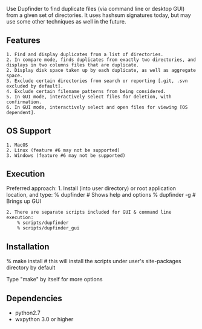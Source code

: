 Use Dupfinder to find duplicate files (via command line or desktop GUI) from a given set of directories. 
It uses hashsum signatures today, but may use some other techniques as well in the future.

Features
--------
    1. Find and display duplicates from a list of directories.
    2. In compare mode, finds duplicates from exactly two directories, and displays in two columns files that are duplicate. 
    2. Display disk space taken up by each duplicate, as well as aggregate space.
    3. Exclude certain directories from search or reporting [.git, .svn excluded by default].
    4. Exclude certain filename patterns from being considered. 
    5. In GUI mode, interactively select files for deletion, with confirmation. 
    6. In GUI mode, interactively select and open files for viewing [OS dependent]. 


OS Support
----------
    1. MacOS 
    2. Linux (feature #6 may not be supported)
    3. Windows (feature #6 may not be supported)


Execution
---------
Preferred approach:
    1. Install (into user directory) or root application location, and type:
        % dupfinder                 # Shows help and options
        % dupfinder -g              # Brings up GUI 

    2. There are separate scripts included for GUI & command line execution:   
        % scripts/dupfinder           
        % scripts/dupfinder_gui       


Installation
------------
% make install # this will install the scripts under user's site-packages directory by default

Type "make" by itself for more options


Dependencies
------------
- python2.7 
- wxpython 3.0 or higher

